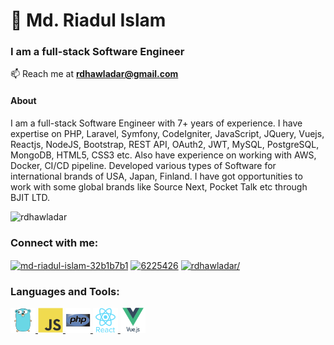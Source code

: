 <h1>👋 Md. Riadul Islam</h1>
<h3>I am a full-stack Software Engineer</h3>

📫 Reach me at **rdhawladar@gmail.com**

<h4>About</h4>
<p>I am a full-stack Software Engineer with 7+ years of experience. I have expertise on PHP, Laravel, Symfony, CodeIgniter, JavaScript, JQuery, Vuejs,  Reactjs, NodeJS, Bootstrap, REST API, OAuth2, JWT, MySQL, PostgreSQL, MongoDB, HTML5, CSS3 etc. Also have experience on working with AWS, Docker, CI/CD pipeline. Developed various types of Software for international brands of USA, Japan, Finland. I have got opportunities to work with some global brands like Source Next, Pocket Talk etc through BJIT LTD. </p>

<p align="left"> <img src="https://komarev.com/ghpvc/?username=rdhawladar&label=Profile%20views&color=0e75b6&style=flat"
        alt="rdhawladar" /> </p>



<h3 align="left">Connect with me:</h3>
<p align="left">
    <a href="https://linkedin.com/in/md-riadul-islam-32b1b7b1" target="blank"><img
            align="center"
            src="https://raw.githubusercontent.com/rahuldkjain/github-profile-readme-generator/master/src/images/icons/Social/linked-in-alt.svg"
            alt="md-riadul-islam-32b1b7b1" height="30" width="40" /></a>
    <a href="https://stackoverflow.com/users/6225426" target="blank"><img align="center"
            src="https://raw.githubusercontent.com/rahuldkjain/github-profile-readme-generator/master/src/images/icons/Social/stack-overflow.svg"
            alt="6225426" height="30" width="40" /></a>
    <a href="https://www.leetcode.com/rdhawladar/" target="blank"><img align="center"
            src="https://raw.githubusercontent.com/rahuldkjain/github-profile-readme-generator/master/src/images/icons/Social/leet-code.svg"
            alt="rdhawladar/" height="30" width="40" /></a>
</p>

<h3 align="left">Languages and Tools:</h3>
<p align="left">
    <p align="left"> <a href="https://golang.org" target="_blank" rel="noreferrer"> <img src="https://raw.githubusercontent.com/devicons/devicon/master/icons/go/go-original.svg" alt="go" width="40" height="40"/> </a> <a href="https://developer.mozilla.org/en-US/docs/Web/JavaScript" target="_blank" rel="noreferrer"> <img src="https://raw.githubusercontent.com/devicons/devicon/master/icons/javascript/javascript-original.svg" alt="javascript" width="40" height="40"/> </a> <a href="https://www.php.net" target="_blank" rel="noreferrer"> <img src="https://raw.githubusercontent.com/devicons/devicon/master/icons/php/php-original.svg" alt="php" width="40" height="40"/> </a> <a href="https://reactjs.org/" target="_blank" rel="noreferrer"> <img src="https://raw.githubusercontent.com/devicons/devicon/master/icons/react/react-original-wordmark.svg" alt="react" width="40" height="40"/> </a> <a href="https://vuejs.org/" target="_blank" rel="noreferrer"> <img src="https://raw.githubusercontent.com/devicons/devicon/master/icons/vuejs/vuejs-original-wordmark.svg" alt="vuejs" width="40" height="40"/> </a> </p>
</p>

